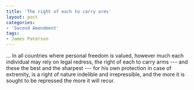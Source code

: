 ```yaml
---
title: 'The right of each to carry arms'
layout: post
categories:
- 'Second Amendment'
tags:
- James Paterson
---
```


... In all countries where personal freedom is valued, however much each individual may rely on legal redress, the right of each to carry arms --- and these the best and the sharpest --- for his own protection in case of extremity, is a right of nature indelible and irrepressible, and the more it is sought to be repressed the more it will recur.
